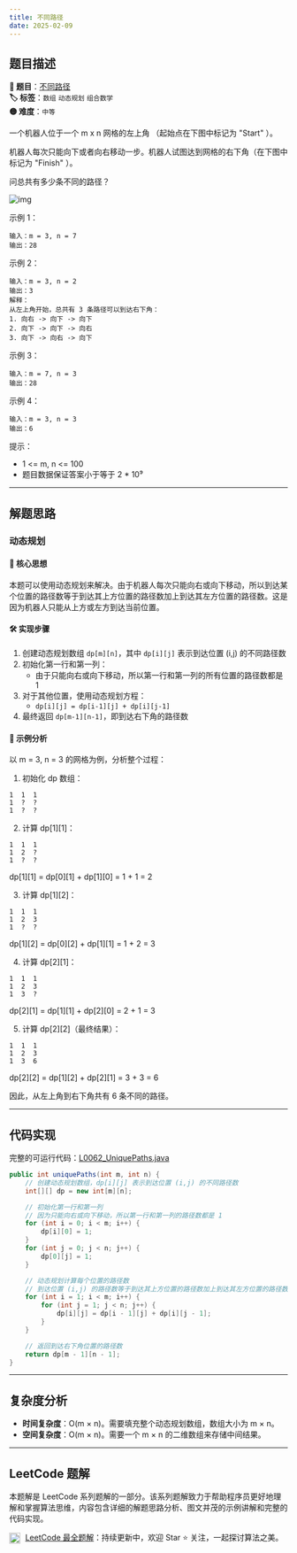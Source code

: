 ```yaml
---
title: 不同路径
date: 2025-02-09
---
```


## 题目描述

**🔗 题目**：[不同路径](https://leetcode.cn/problems/unique-paths/)  
**🏷️ 标签**：`数组` `动态规划` `组合数学`  
**🟡 难度**：`中等`  

一个机器人位于一个 m x n 网格的左上角 （起始点在下图中标记为 "Start" ）。

机器人每次只能向下或者向右移动一步。机器人试图达到网格的右下角（在下图中标记为 "Finish" ）。

问总共有多少条不同的路径？

![img](https://assets.leetcode.com/uploads/2018/10/22/robot_maze.png)

示例 1：
```
输入：m = 3, n = 7
输出：28
```

示例 2：
```
输入：m = 3, n = 2
输出：3
解释：
从左上角开始，总共有 3 条路径可以到达右下角：
1. 向右 -> 向下 -> 向下
2. 向下 -> 向下 -> 向右
3. 向下 -> 向右 -> 向下
```

示例 3：
```
输入：m = 7, n = 3
输出：28
```

示例 4：
```
输入：m = 3, n = 3
输出：6
```

提示：
- 1 <= m, n <= 100
- 题目数据保证答案小于等于 2 * 10⁹

---

## 解题思路
### 动态规划

#### 📝 核心思想
本题可以使用动态规划来解决。由于机器人每次只能向右或向下移动，所以到达某个位置的路径数等于到达其上方位置的路径数加上到达其左方位置的路径数。这是因为机器人只能从上方或左方到达当前位置。

#### 🛠️ 实现步骤
1. 创建动态规划数组 `dp[m][n]`，其中 `dp[i][j]` 表示到达位置 (i,j) 的不同路径数
2. 初始化第一行和第一列：
   - 由于只能向右或向下移动，所以第一行和第一列的所有位置的路径数都是 1
3. 对于其他位置，使用动态规划方程：
   - `dp[i][j] = dp[i-1][j] + dp[i][j-1]`
4. 最终返回 `dp[m-1][n-1]`，即到达右下角的路径数

#### 🧩 示例分析
以 m = 3, n = 3 的网格为例，分析整个过程：

1. 初始化 dp 数组：
```
1  1  1
1  ?  ?
1  ?  ?
```

2. 计算 dp[1][1]：
```
1  1  1
1  2  ?
1  ?  ?
```
dp[1][1] = dp[0][1] + dp[1][0] = 1 + 1 = 2

3. 计算 dp[1][2]：
```
1  1  1
1  2  3
1  ?  ?
```
dp[1][2] = dp[0][2] + dp[1][1] = 1 + 2 = 3

4. 计算 dp[2][1]：
```
1  1  1
1  2  3
1  3  ?
```
dp[2][1] = dp[1][1] + dp[2][0] = 2 + 1 = 3

5. 计算 dp[2][2]（最终结果）：
```
1  1  1
1  2  3
1  3  6
```
dp[2][2] = dp[1][2] + dp[2][1] = 3 + 3 = 6

因此，从左上角到右下角共有 6 条不同的路径。

---

## 代码实现

完整的可运行代码：[L0062_UniquePaths.java](../src/main/java/L0062_UniquePaths.java)

```java
public int uniquePaths(int m, int n) {
    // 创建动态规划数组，dp[i][j] 表示到达位置 (i,j) 的不同路径数
    int[][] dp = new int[m][n];

    // 初始化第一行和第一列
    // 因为只能向右或向下移动，所以第一行和第一列的路径数都是 1
    for (int i = 0; i < m; i++) {
        dp[i][0] = 1;
    }
    for (int j = 0; j < n; j++) {
        dp[0][j] = 1;
    }

    // 动态规划计算每个位置的路径数
    // 到达位置 (i,j) 的路径数等于到达其上方位置的路径数加上到达其左方位置的路径数
    for (int i = 1; i < m; i++) {
        for (int j = 1; j < n; j++) {
            dp[i][j] = dp[i - 1][j] + dp[i][j - 1];
        }
    }

    // 返回到达右下角位置的路径数
    return dp[m - 1][n - 1];
}
```

---

## 复杂度分析

- **时间复杂度**：O(m × n)。需要填充整个动态规划数组，数组大小为 m × n。
- **空间复杂度**：O(m × n)。需要一个 m × n 的二维数组来存储中间结果。

---

## LeetCode 题解

本题解是 LeetCode 系列题解的一部分。该系列题解致力于帮助程序员更好地理解和掌握算法思维，内容包含详细的解题思路分析、图文并茂的示例讲解和完整的代码实现。

<img src="https://github.githubassets.com/images/modules/logos_page/GitHub-Mark.png" alt="GitHub" width="20" style="vertical-align: middle; margin-right: 5px"> [LeetCode 最全题解](https://github.com/LjyYano/LeetCode)：持续更新中，欢迎 Star ⭐️ 关注，一起探讨算法之美。 